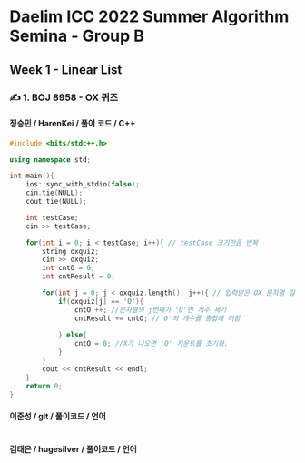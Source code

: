 Daelim ICC 2022 Summer Algorithm Semina - Group B
==============================
## Week 1 - Linear List


### ✍️ 1. BOJ 8958 - OX 퀴즈
#### 정승민 / HarenKei / 풀이 코드 / C++
```cpp
#include <bits/stdc++.h>

using namespace std;

int main(){
    ios::sync_with_stdio(false); 
    cin.tie(NULL);
    cout.tie(NULL);

    int testCase;
    cin >> testCase;

    for(int i = 0; i < testCase; i++){ // testCase 크기만큼 반복
        string oxquiz;
        cin >> oxquiz;
        int cntO = 0;
        int cntResult = 0;

        for(int j = 0; j < oxquiz.length(); j++){ // 입력받은 OX 문자열 길이만큼 반복하며 값을 계산
            if(oxquiz[j] == 'O'){
                cntO ++; //문자열의 j번째가 'O'면 개수 세기
                cntResult += cntO; //'O'의 개수를 총합에 더함
                
            } else{
                cntO = 0; //X가 나오면 'O' 카운트를 초기화.
            }
        }
        cout << cntResult << endl;
    }
    return 0;
}
```

#### 이준성 / git / 풀이코드 / 언어
```
```

#### 김태은 / hugesilver / 풀이코드 / 언어
```
```
